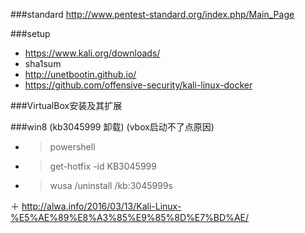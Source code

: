 ###standard
http://www.pentest-standard.org/index.php/Main_Page

###setup
* https://www.kali.org/downloads/
* sha1sum
* http://unetbootin.github.io/
* https://github.com/offensive-security/kali-linux-docker


###VirtualBox安装及其扩展

###win8 (kb3045999 卸载) (vbox启动不了点原因)
+ > powershell
+ > get-hotfix -id KB3045999
+ > wusa /uninstall /kb:3045999s

＋ http://alwa.info/2016/03/13/Kali-Linux-%E5%AE%89%E8%A3%85%E9%85%8D%E7%BD%AE/
